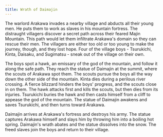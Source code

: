 ```yaml
---
title: Wrath of Daimajin
---
```


The warlord Arakawa invades a nearby village and abducts all their young men. He
puts them to work as slaves in his mountain fortress. The distraught villagers
discover a secret path across their feared Majin Mountain. This path would let
them infiltrate Arakawa's domain so they can rescue their men. The villagers are
either too old or too young to make the journey, though, and they lost hope.
Four of the village boys - Tsurukichi, Kinta, Daisaku, and Sugimatsu - sneak out
of the village on their own.

The boys spot a hawk, an emissary of the god of the mountain, and follow it
along the safe path. They reach the statue of Daimajin at the summit, where the
scouts of Arakawa spot them. The scouts pursue the boys all the way down the
other side of the mountain. Kinta dies during a perilous river crossing. A
fierce blizzard hinders the boys' progress, and the scouts close in on them. The
hawk attacks first and kills the scouts, but then dies from its injuries.
Tsurukichi buries the hawk and then casts himself from a cliff to appease the
god of the mountain. The statue of Daimajin awakens and saves Tsurukichi, and
then turns toward Arakawa.

Daimajin arrives at Arakawa's fortress and destroys his army. The statue
captures Arakawa himself and slays him by throwing him into a boiling hot
spring. Daimajin's wrath abates and the statue dissolves into the snow. The
freed slaves join the boys and return to their village.
